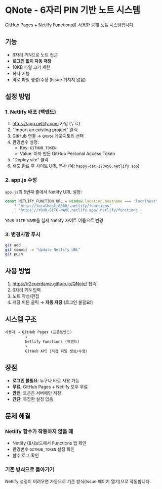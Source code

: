 # QNote - 6자리 PIN 기반 노트 시스템

GitHub Pages + Netlify Functions를 사용한 공개 노트 시스템입니다.

## 기능

- 6자리 PIN으로 노트 접근
- **로그인 없이 자동 저장**
- 10KB 파일 크기 제한
- 복사 기능
- 바로 파일 생성/수정 (Issue 거치지 않음)

## 설정 방법

### 1. Netlify 배포 (백엔드)

1. https://app.netlify.com 가입 (무료)
2. "Import an existing project" 클릭
3. GitHub 연결 → `QNote` 레포지토리 선택
4. 환경변수 설정:
   - Key: `GITHUB_TOKEN`
   - Value: 아까 만든 GitHub Personal Access Token
5. "Deploy site" 클릭
6. 배포 완료 후 사이트 URL 복사 (예: `happy-cat-123456.netlify.app`)

### 2. app.js 수정

`app.js`의 5번째 줄에서 Netlify URL 설정:
```javascript
const NETLIFY_FUNCTION_URL = window.location.hostname === 'localhost' 
    ? 'http://localhost:8888/.netlify/functions' 
    : 'https://YOUR-SITE-NAME.netlify.app/.netlify/functions';
```
`YOUR-SITE-NAME`을 실제 Netlify 사이트 이름으로 변경

### 3. 변경사항 푸시
```bash
git add .
git commit -m "Update Netlify URL"
git push
```

## 사용 방법

1. https://r2cuerdame.github.io/QNote/ 접속
2. 6자리 PIN 입력
3. 노트 작성/편집
4. 저장 버튼 클릭 → **자동 저장** (로그인 불필요!)

## 시스템 구조

```
사용자 → GitHub Pages (프론트엔드)
         ↓
         Netlify Functions (백엔드)
         ↓
         GitHub API (직접 파일 생성/수정)
```

## 장점

- **로그인 불필요**: 누구나 바로 사용 가능
- **무료**: GitHub Pages + Netlify 모두 무료
- **안전**: 토큰은 서버에만 저장
- **간단**: 복잡한 설정 없음

## 문제 해결

### Netlify 함수가 작동하지 않을 때
- Netlify 대시보드에서 Functions 탭 확인
- 환경변수 `GITHUB_TOKEN` 설정 확인
- 함수 로그 확인

### 기존 방식으로 돌아가기
Netlify 설정이 어려우면 자동으로 기존 방식(Issue 페이지 열기)으로 작동합니다.